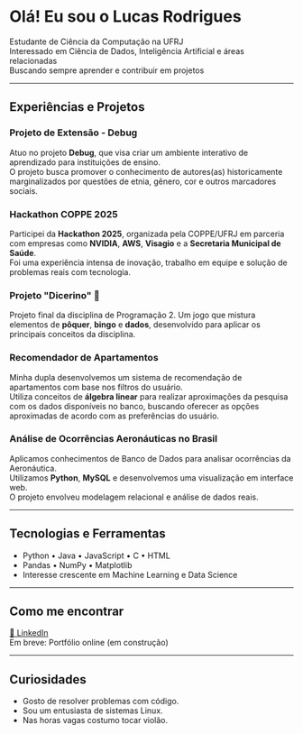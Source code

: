 #  Olá! Eu sou o Lucas Rodrigues

 Estudante de Ciência da Computação na UFRJ  
 Interessado em Ciência de Dados, Inteligência Artificial e áreas relacionadas  
 Buscando sempre aprender e contribuir em projetos

---

##  Experiências e Projetos

###  Projeto de Extensão - Debug
Atuo no projeto **Debug**, que visa criar um ambiente interativo de aprendizado para instituições de ensino.  
O projeto busca promover o conhecimento de autores(as) historicamente marginalizados por questões de etnia, gênero, cor e outros marcadores sociais.

###  Hackathon COPPE 2025
Participei da **Hackathon 2025**, organizada pela COPPE/UFRJ em parceria com empresas como **NVIDIA**, **AWS**, **Visagio** e a **Secretaria Municipal de Saúde**.  
Foi uma experiência intensa de inovação, trabalho em equipe e solução de problemas reais com tecnologia.

###  Projeto "Dicerino" 🎲
Projeto final da disciplina de Programação 2. Um jogo que mistura elementos de **pôquer**, **bingo** e **dados**, desenvolvido para aplicar os principais conceitos da disciplina.

###  Recomendador de Apartamentos
Minha dupla desenvolvemos um sistema de recomendação de apartamentos com base nos filtros do usuário.  
Utiliza conceitos de **álgebra linear** para realizar aproximações da pesquisa com os dados disponíveis no banco, buscando oferecer as opções aproximadas de acordo com as preferências do usuário.

###  Análise de Ocorrências Aeronáuticas no Brasil
Aplicamos conhecimentos de Banco de Dados para analisar ocorrências da Aeronáutica.  
Utilizamos **Python**, **MySQL** e desenvolvemos uma visualização em interface web.  
O projeto envolveu modelagem relacional e análise de dados reais.

---

##  Tecnologias e Ferramentas
- Python • Java • JavaScript • C • HTML 
- Pandas • NumPy • Matplotlib    
- Interesse crescente em Machine Learning e Data Science

---

##  Como me encontrar
[🔗 LinkedIn](https://www.linkedin.com/in/lucsrodrs/)  
Em breve: Portfólio online (em construção)

---

##  Curiosidades
- Gosto de resolver problemas com código.
- Sou um entusiasta de sistemas Linux.
- Nas horas vagas costumo tocar violão.
